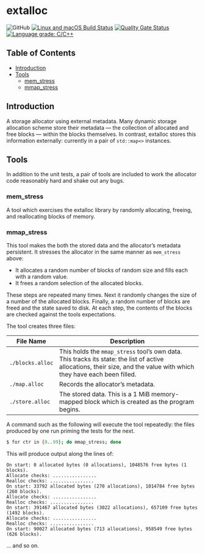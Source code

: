 # extalloc

![GitHub](https://img.shields.io/github/license/paulhuggett/extalloc)
[![Linux and macOS Build Status](https://api.travis-ci.com/paulhuggett/extalloc.svg?branch=master)](https://travis-ci.com/paulhuggett/extalloc)
[![Quality Gate Status](https://sonarcloud.io/api/project_badges/measure?project=paulhuggett_extalloc&metric=alert_status)](https://sonarcloud.io/dashboard?id=paulhuggett_extalloc)
[![Language grade: C/C++](https://img.shields.io/lgtm/grade/cpp/g/paulhuggett/extalloc.svg?logo=lgtm&logoWidth=18)](https://lgtm.com/projects/g/paulhuggett/extalloc/context:cpp)

## Table of Contents

*   [Introduction](#introduction)
*   [Tools](#tools)
    *   [mem\_stress](#mem_stress)
    *   [mmap\_stress](#mmap_stress)

## Introduction

A storage allocator using external metadata. Many dynamic storage allocation scheme store their metadata — the collection of allocated and free blocks — within the blocks themselves. In contrast, extalloc stores this information externally: currently in a pair of `std::map<>` instances.

## Tools

In addition to the unit tests, a pair of tools are included to work the allocator code reasonably hard and shake out any bugs.

### mem_stress

A tool which exercises the extalloc library by randomly allocating, freeing, and reallocating blocks of memory.

### mmap_stress

This tool makes the both the stored data and the allocator’s metadata persistent.  It stresses the allocator in the same manner as `mem_stress` above: 

-   It allocates a random number of blocks of random size and fills each with a random value.
-   It frees a random selection of the allocated blocks.

These steps are repeated many times. Next it randomly changes the size of a number of the allocated blocks. Finally, a random number of blocks are freed and the state saved to disk. At each step, the contents of the blocks are checked against the tools expectations.

The tool creates three files:

| File Name        | Description   |
| ---------------- | ------------- |
| `./blocks.alloc` | This holds the `mmap_stress` tool’s own data. This tracks its state: the list of active allocations, their size, and the value with which they have each been filled. |
| `./map.alloc`    | Records the allocator’s metadata. |
| `./store.alloc`  | The stored data. This is a 1 MiB memory-mapped block which is created as the program begins. |

A command such as the following will execute the tool repeatedly: the files produced by one run priming the tests for the next. 

~~~~bash
$ for ctr in {0..99}; do mmap_stress; done
~~~~

This will produce output along the lines of:

~~~~
On start: 0 allocated bytes (0 allocations), 1048576 free bytes (1 blocks).
Allocate checks: ................
Realloc checks: ................
On start: 33792 allocated bytes (270 allocations), 1014784 free bytes (260 blocks).
Allocate checks: ................
Realloc checks: ................
On start: 391467 allocated bytes (3022 allocations), 657109 free bytes (1492 blocks).
Allocate checks: ................
Realloc checks: ................
On start: 90027 allocated bytes (713 allocations), 958549 free bytes (626 blocks).
~~~~
… and so on.
